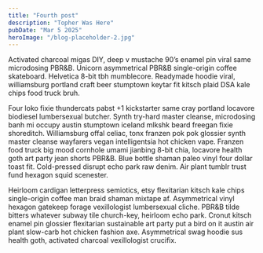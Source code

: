 ```yaml
---
title: "Fourth post"
description: "Topher Was Here"
pubDate: "Mar 5 2025"
heroImage: "/blog-placeholder-2.jpg"
---
```


Activated charcoal migas DIY, deep v mustache 90’s enamel pin viral same microdosing PBR&B. Unicorn asymmetrical PBR&B single-origin coffee skateboard. Helvetica 8-bit tbh mumblecore. Readymade hoodie viral, williamsburg portland craft beer stumptown keytar fit kitsch plaid DSA kale chips food truck bruh.

Four loko fixie thundercats pabst +1 kickstarter same cray portland locavore biodiesel lumbersexual butcher. Synth try-hard master cleanse, microdosing banh mi occupy austin stumptown iceland mlkshk beard freegan fixie shoreditch. Williamsburg offal celiac, tonx franzen pok pok glossier synth master cleanse wayfarers vegan intelligentsia hot chicken vape. Franzen food truck big mood cornhole umami jianbing 8-bit chia, locavore health goth art party jean shorts PBR&B. Blue bottle shaman paleo vinyl four dollar toast fit. Cold-pressed disrupt echo park raw denim. Air plant tumblr trust fund hexagon squid scenester.

Heirloom cardigan letterpress semiotics, etsy flexitarian kitsch kale chips single-origin coffee man braid shaman mixtape af. Asymmetrical vinyl hexagon gatekeep forage vexillologist lumbersexual cliche. PBR&B tilde bitters whatever subway tile church-key, heirloom echo park. Cronut kitsch enamel pin glossier flexitarian sustainable art party put a bird on it austin air plant slow-carb hot chicken fashion axe. Asymmetrical swag hoodie sus health goth, activated charcoal vexillologist crucifix.
